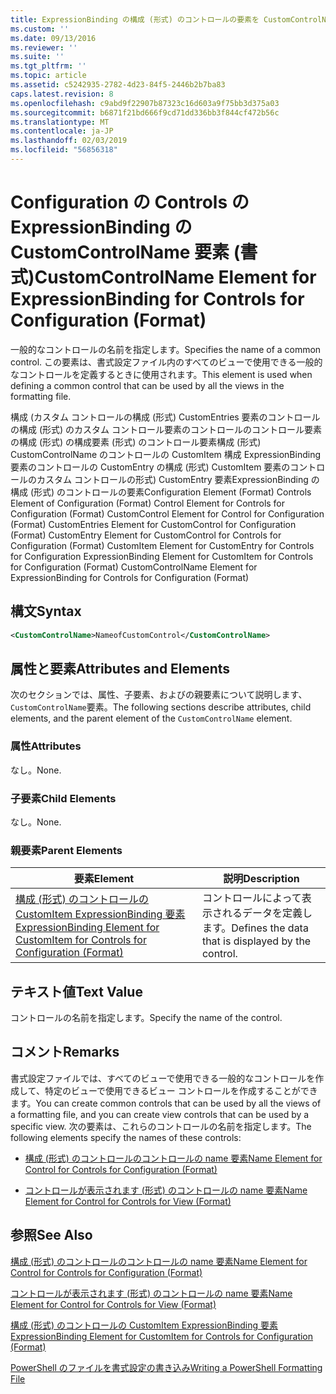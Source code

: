 ```yaml
---
title: ExpressionBinding の構成 (形式) のコントロールの要素を CustomControlName |Microsoft Docs
ms.custom: ''
ms.date: 09/13/2016
ms.reviewer: ''
ms.suite: ''
ms.tgt_pltfrm: ''
ms.topic: article
ms.assetid: c5242935-2782-4d23-84f5-2446b2b7ba83
caps.latest.revision: 8
ms.openlocfilehash: c9abd9f22907b87323c16d603a9f75bb3d375a03
ms.sourcegitcommit: b6871f21bd666f9cd71dd336bb3f844cf472b56c
ms.translationtype: MT
ms.contentlocale: ja-JP
ms.lasthandoff: 02/03/2019
ms.locfileid: "56856318"
---
```

# <a name="customcontrolname-element-for-expressionbinding-for-controls-for-configuration-format"></a><span data-ttu-id="5bc39-102">Configuration の Controls の ExpressionBinding の CustomControlName 要素 (書式)</span><span class="sxs-lookup"><span data-stu-id="5bc39-102">CustomControlName Element for ExpressionBinding for Controls for Configuration (Format)</span></span>

<span data-ttu-id="5bc39-103">一般的なコントロールの名前を指定します。</span><span class="sxs-lookup"><span data-stu-id="5bc39-103">Specifies the name of a common control.</span></span> <span data-ttu-id="5bc39-104">この要素は、書式設定ファイル内のすべてのビューで使用できる一般的なコントロールを定義するときに使用されます。</span><span class="sxs-lookup"><span data-stu-id="5bc39-104">This element is used when defining a common control that can be used by all the views in the formatting file.</span></span>

<span data-ttu-id="5bc39-105">構成 (カスタム コントロールの構成 (形式) CustomEntries 要素のコントロールの構成 (形式) のカスタム コントロール要素のコントロールのコントロール要素の構成 (形式) の構成要素 (形式) のコントロール要素構成 (形式) CustomControlName のコントロールの CustomItem 構成 ExpressionBinding 要素のコントロールの CustomEntry の構成 (形式) CustomItem 要素のコントロールのカスタム コントロールの形式) CustomEntry 要素ExpressionBinding の構成 (形式) のコントロールの要素</span><span class="sxs-lookup"><span data-stu-id="5bc39-105">Configuration Element (Format) Controls Element of Configuration (Format) Control Element for Controls for Configuration (Format) CustomControl Element for Control for Configuration (Format) CustomEntries Element for CustomControl for Configuration (Format) CustomEntry Element for CustomControl for Controls for Configuration (Format) CustomItem Element for CustomEntry for Controls for Configuration ExpressionBinding Element for CustomItem for Controls for Configuration (Format) CustomControlName Element for ExpressionBinding for Controls for Configuration (Format)</span></span>

## <a name="syntax"></a><span data-ttu-id="5bc39-106">構文</span><span class="sxs-lookup"><span data-stu-id="5bc39-106">Syntax</span></span>

```xml
<CustomControlName>NameofCustomControl</CustomControlName>
```

## <a name="attributes-and-elements"></a><span data-ttu-id="5bc39-107">属性と要素</span><span class="sxs-lookup"><span data-stu-id="5bc39-107">Attributes and Elements</span></span>

<span data-ttu-id="5bc39-108">次のセクションでは、属性、子要素、およびの親要素について説明します、`CustomControlName`要素。</span><span class="sxs-lookup"><span data-stu-id="5bc39-108">The following sections describe attributes, child elements, and the parent element of the `CustomControlName` element.</span></span>

### <a name="attributes"></a><span data-ttu-id="5bc39-109">属性</span><span class="sxs-lookup"><span data-stu-id="5bc39-109">Attributes</span></span>

<span data-ttu-id="5bc39-110">なし。</span><span class="sxs-lookup"><span data-stu-id="5bc39-110">None.</span></span>

### <a name="child-elements"></a><span data-ttu-id="5bc39-111">子要素</span><span class="sxs-lookup"><span data-stu-id="5bc39-111">Child Elements</span></span>

<span data-ttu-id="5bc39-112">なし。</span><span class="sxs-lookup"><span data-stu-id="5bc39-112">None.</span></span>

### <a name="parent-elements"></a><span data-ttu-id="5bc39-113">親要素</span><span class="sxs-lookup"><span data-stu-id="5bc39-113">Parent Elements</span></span>

|<span data-ttu-id="5bc39-114">要素</span><span class="sxs-lookup"><span data-stu-id="5bc39-114">Element</span></span>|<span data-ttu-id="5bc39-115">説明</span><span class="sxs-lookup"><span data-stu-id="5bc39-115">Description</span></span>|
|-------------|-----------------|
|[<span data-ttu-id="5bc39-116">構成 (形式) のコントロールの CustomItem ExpressionBinding 要素</span><span class="sxs-lookup"><span data-stu-id="5bc39-116">ExpressionBinding Element for CustomItem for Controls for Configuration (Format)</span></span>](./expressionbinding-element-for-customitem-for-controls-for-configuration-format.md)|<span data-ttu-id="5bc39-117">コントロールによって表示されるデータを定義します。</span><span class="sxs-lookup"><span data-stu-id="5bc39-117">Defines the data that is displayed by the control.</span></span>|

## <a name="text-value"></a><span data-ttu-id="5bc39-118">テキスト値</span><span class="sxs-lookup"><span data-stu-id="5bc39-118">Text Value</span></span>

<span data-ttu-id="5bc39-119">コントロールの名前を指定します。</span><span class="sxs-lookup"><span data-stu-id="5bc39-119">Specify the name of the control.</span></span>

## <a name="remarks"></a><span data-ttu-id="5bc39-120">コメント</span><span class="sxs-lookup"><span data-stu-id="5bc39-120">Remarks</span></span>

<span data-ttu-id="5bc39-121">書式設定ファイルでは、すべてのビューで使用できる一般的なコントロールを作成して、特定のビューで使用できるビュー コントロールを作成することができます。</span><span class="sxs-lookup"><span data-stu-id="5bc39-121">You can create common controls that can be used by all the views of a formatting file, and you can create view controls that can be used by a specific view.</span></span> <span data-ttu-id="5bc39-122">次の要素は、これらのコントロールの名前を指定します。</span><span class="sxs-lookup"><span data-stu-id="5bc39-122">The following elements specify the names of these controls:</span></span>

- [<span data-ttu-id="5bc39-123">構成 (形式) のコントロールのコントロールの name 要素</span><span class="sxs-lookup"><span data-stu-id="5bc39-123">Name Element for Control for Controls for Configuration (Format)</span></span>](./name-element-for-control-for-controls-for-configuration-format.md)

- [<span data-ttu-id="5bc39-124">コントロールが表示されます (形式) のコントロールの name 要素</span><span class="sxs-lookup"><span data-stu-id="5bc39-124">Name Element for Control for Controls for View (Format)</span></span>](./name-element-for-control-for-controls-for-view-format.md)

## <a name="see-also"></a><span data-ttu-id="5bc39-125">参照</span><span class="sxs-lookup"><span data-stu-id="5bc39-125">See Also</span></span>

[<span data-ttu-id="5bc39-126">構成 (形式) のコントロールのコントロールの name 要素</span><span class="sxs-lookup"><span data-stu-id="5bc39-126">Name Element for Control for Controls for Configuration (Format)</span></span>](./name-element-for-control-for-controls-for-configuration-format.md)

[<span data-ttu-id="5bc39-127">コントロールが表示されます (形式) のコントロールの name 要素</span><span class="sxs-lookup"><span data-stu-id="5bc39-127">Name Element for Control for Controls for View (Format)</span></span>](./name-element-for-control-for-controls-for-view-format.md)

[<span data-ttu-id="5bc39-128">構成 (形式) のコントロールの CustomItem ExpressionBinding 要素</span><span class="sxs-lookup"><span data-stu-id="5bc39-128">ExpressionBinding Element for CustomItem for Controls for Configuration (Format)</span></span>](./expressionbinding-element-for-customitem-for-controls-for-configuration-format.md)

[<span data-ttu-id="5bc39-129">PowerShell のファイルを書式設定の書き込み</span><span class="sxs-lookup"><span data-stu-id="5bc39-129">Writing a PowerShell Formatting File</span></span>](./writing-a-powershell-formatting-file.md)
